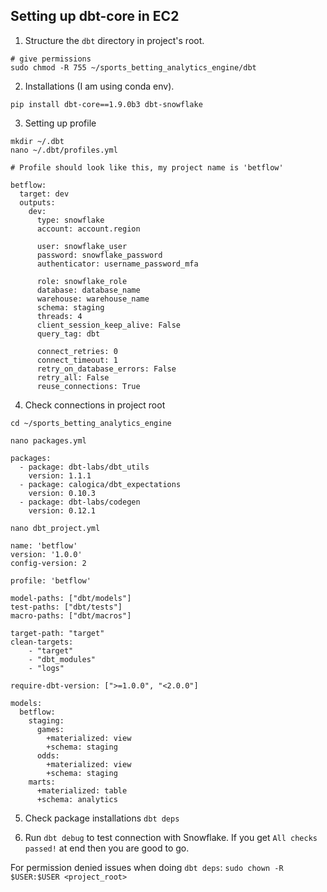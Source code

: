 ## Setting up dbt-core in EC2

1. Structure the `dbt` directory in project's root.
```
# give permissions
sudo chmod -R 755 ~/sports_betting_analytics_engine/dbt
```

2. Installations (I am using conda env).
```
pip install dbt-core==1.9.0b3 dbt-snowflake
```

3. Setting up profile
```
mkdir ~/.dbt
nano ~/.dbt/profiles.yml
```

```
# Profile should look like this, my project name is 'betflow'

betflow:
  target: dev
  outputs:
    dev:
      type: snowflake
      account: account.region

      user: snowflake_user
      password: snowflake_password
      authenticator: username_password_mfa

      role: snowflake_role
      database: database_name
      warehouse: warehouse_name
      schema: staging
      threads: 4
      client_session_keep_alive: False
      query_tag: dbt

      connect_retries: 0
      connect_timeout: 1
      retry_on_database_errors: False
      retry_all: False
      reuse_connections: True
```

4. Check connections in project root
```
cd ~/sports_betting_analytics_engine
```
```
nano packages.yml

packages:
  - package: dbt-labs/dbt_utils
    version: 1.1.1
  - package: calogica/dbt_expectations
    version: 0.10.3
  - package: dbt-labs/codegen
    version: 0.12.1
```
```
nano dbt_project.yml

name: 'betflow'
version: '1.0.0'
config-version: 2

profile: 'betflow'

model-paths: ["dbt/models"]
test-paths: ["dbt/tests"]
macro-paths: ["dbt/macros"]

target-path: "target"
clean-targets:
    - "target"
    - "dbt_modules"
    - "logs"

require-dbt-version: [">=1.0.0", "<2.0.0"]

models:
  betflow:
    staging:
      games:
        +materialized: view
        +schema: staging
      odds:
        +materialized: view
        +schema: staging
    marts:
      +materialized: table
      +schema: analytics
```

5. Check package installations
`dbt deps`

6. Run `dbt debug` to test connection with Snowflake. If you get `All checks passed!` at end then you are good to go.

For permission denied issues when doing `dbt deps`:
`sudo chown -R $USER:$USER <project_root>`